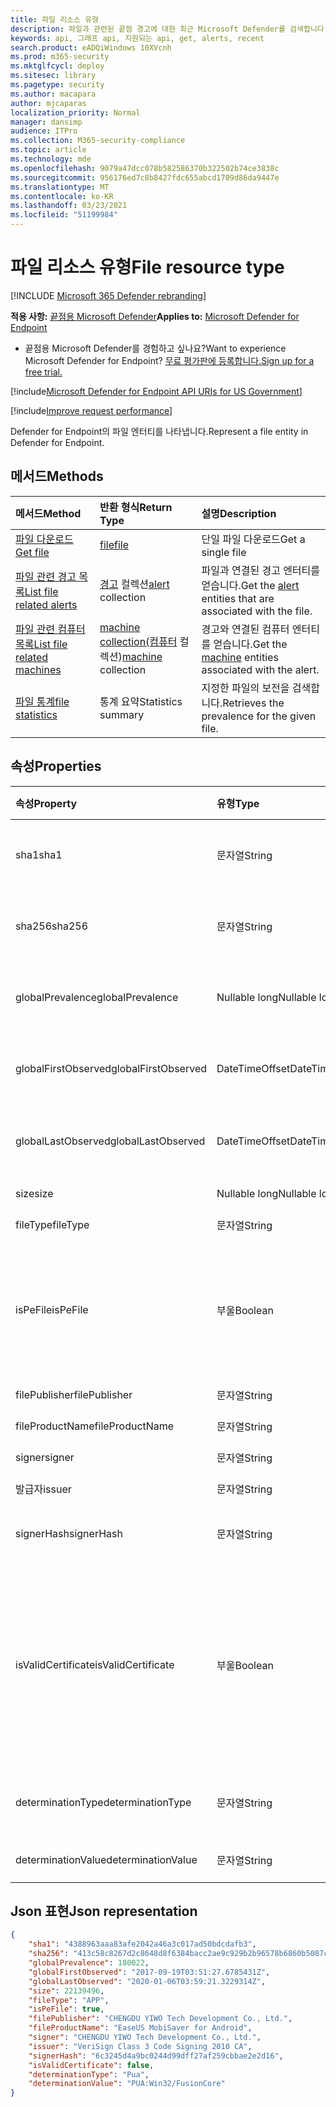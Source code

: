 ```yaml
---
title: 파일 리소스 유형
description: 파일과 관련된 끝점 경고에 대한 최근 Microsoft Defender를 검색합니다.
keywords: api, 그래프 api, 지원되는 api, get, alerts, recent
search.product: eADQiWindows 10XVcnh
ms.prod: m365-security
ms.mktglfcycl: deploy
ms.sitesec: library
ms.pagetype: security
ms.author: macapara
author: mjcaparas
localization_priority: Normal
manager: dansimp
audience: ITPro
ms.collection: M365-security-compliance
ms.topic: article
ms.technology: mde
ms.openlocfilehash: 9079a47dcc078b582586370b322502b74ce3838c
ms.sourcegitcommit: 956176ed7c8b8427fdc655abcd1709d86da9447e
ms.translationtype: MT
ms.contentlocale: ko-KR
ms.lasthandoff: 03/23/2021
ms.locfileid: "51199984"
---
```

# <a name="file-resource-type"></a><span data-ttu-id="bd60f-104">파일 리소스 유형</span><span class="sxs-lookup"><span data-stu-id="bd60f-104">File resource type</span></span>

[!INCLUDE [Microsoft 365 Defender rebranding](../../includes/microsoft-defender.md)]


<span data-ttu-id="bd60f-105">**적용 사항:** [끝점용 Microsoft Defender](https://go.microsoft.com/fwlink/?linkid=2154037)</span><span class="sxs-lookup"><span data-stu-id="bd60f-105">**Applies to:** [Microsoft Defender for Endpoint](https://go.microsoft.com/fwlink/?linkid=2154037)</span></span>

- <span data-ttu-id="bd60f-106">끝점용 Microsoft Defender를 경험하고 싶나요?</span><span class="sxs-lookup"><span data-stu-id="bd60f-106">Want to experience Microsoft Defender for Endpoint?</span></span> [<span data-ttu-id="bd60f-107">무료 평가판에 등록합니다.</span><span class="sxs-lookup"><span data-stu-id="bd60f-107">Sign up for a free trial.</span></span>](https://www.microsoft.com/microsoft-365/windows/microsoft-defender-atp?ocid=docs-wdatp-exposedapis-abovefoldlink) 

[!include[Microsoft Defender for Endpoint API URIs for US Government](../../includes/microsoft-defender-api-usgov.md)]

[!include[Improve request performance](../../includes/improve-request-performance.md)]


<span data-ttu-id="bd60f-108">Defender for Endpoint의 파일 엔터티를 나타냅니다.</span><span class="sxs-lookup"><span data-stu-id="bd60f-108">Represent a file entity in Defender for Endpoint.</span></span>

## <a name="methods"></a><span data-ttu-id="bd60f-109">메서드</span><span class="sxs-lookup"><span data-stu-id="bd60f-109">Methods</span></span>
<span data-ttu-id="bd60f-110">메서드</span><span class="sxs-lookup"><span data-stu-id="bd60f-110">Method</span></span>|<span data-ttu-id="bd60f-111">반환 형식</span><span class="sxs-lookup"><span data-stu-id="bd60f-111">Return Type</span></span> |<span data-ttu-id="bd60f-112">설명</span><span class="sxs-lookup"><span data-stu-id="bd60f-112">Description</span></span>
:---|:---|:---
[<span data-ttu-id="bd60f-113">파일 다운로드</span><span class="sxs-lookup"><span data-stu-id="bd60f-113">Get file</span></span>](get-file-information.md) | [<span data-ttu-id="bd60f-114">file</span><span class="sxs-lookup"><span data-stu-id="bd60f-114">file</span></span>](files.md) | <span data-ttu-id="bd60f-115">단일 파일 다운로드</span><span class="sxs-lookup"><span data-stu-id="bd60f-115">Get a single file</span></span> 
[<span data-ttu-id="bd60f-116">파일 관련 경고 목록</span><span class="sxs-lookup"><span data-stu-id="bd60f-116">List file related alerts</span></span>](get-file-related-alerts.md) | <span data-ttu-id="bd60f-117">[경고](alerts.md) 컬렉션</span><span class="sxs-lookup"><span data-stu-id="bd60f-117">[alert](alerts.md) collection</span></span> | <span data-ttu-id="bd60f-118">파일과 [](alerts.md) 연결된 경고 엔터티를 얻습니다.</span><span class="sxs-lookup"><span data-stu-id="bd60f-118">Get the [alert](alerts.md) entities that are associated with the file.</span></span>
[<span data-ttu-id="bd60f-119">파일 관련 컴퓨터 목록</span><span class="sxs-lookup"><span data-stu-id="bd60f-119">List file related machines</span></span>](get-file-related-machines.md) | <span data-ttu-id="bd60f-120">[machine collection(컴퓨터](machine.md) 컬렉션)</span><span class="sxs-lookup"><span data-stu-id="bd60f-120">[machine](machine.md) collection</span></span> | <span data-ttu-id="bd60f-121">경고와 [](machine.md) 연결된 컴퓨터 엔터티를 얻습니다.</span><span class="sxs-lookup"><span data-stu-id="bd60f-121">Get the [machine](machine.md) entities associated with the alert.</span></span>
[<span data-ttu-id="bd60f-122">파일 통계</span><span class="sxs-lookup"><span data-stu-id="bd60f-122">file statistics</span></span>](get-file-statistics.md) | <span data-ttu-id="bd60f-123">통계 요약</span><span class="sxs-lookup"><span data-stu-id="bd60f-123">Statistics summary</span></span> | <span data-ttu-id="bd60f-124">지정한 파일의 보전을 검색합니다.</span><span class="sxs-lookup"><span data-stu-id="bd60f-124">Retrieves the prevalence for the given file.</span></span>


## <a name="properties"></a><span data-ttu-id="bd60f-125">속성</span><span class="sxs-lookup"><span data-stu-id="bd60f-125">Properties</span></span>
|<span data-ttu-id="bd60f-126">속성</span><span class="sxs-lookup"><span data-stu-id="bd60f-126">Property</span></span> | <span data-ttu-id="bd60f-127">유형</span><span class="sxs-lookup"><span data-stu-id="bd60f-127">Type</span></span>    |   <span data-ttu-id="bd60f-128">설명</span><span class="sxs-lookup"><span data-stu-id="bd60f-128">Description</span></span> |
|:---|:---|:---|
|<span data-ttu-id="bd60f-129">sha1</span><span class="sxs-lookup"><span data-stu-id="bd60f-129">sha1</span></span> | <span data-ttu-id="bd60f-130">문자열</span><span class="sxs-lookup"><span data-stu-id="bd60f-130">String</span></span> | <span data-ttu-id="bd60f-131">파일 콘텐츠의 Sha1 해시</span><span class="sxs-lookup"><span data-stu-id="bd60f-131">Sha1 hash of the file content</span></span> |
|<span data-ttu-id="bd60f-132">sha256</span><span class="sxs-lookup"><span data-stu-id="bd60f-132">sha256</span></span> | <span data-ttu-id="bd60f-133">문자열</span><span class="sxs-lookup"><span data-stu-id="bd60f-133">String</span></span> | <span data-ttu-id="bd60f-134">파일 콘텐츠의 Sha256 해시</span><span class="sxs-lookup"><span data-stu-id="bd60f-134">Sha256 hash of the file content</span></span> |
|<span data-ttu-id="bd60f-135">globalPrevalence</span><span class="sxs-lookup"><span data-stu-id="bd60f-135">globalPrevalence</span></span> | <span data-ttu-id="bd60f-136">Nullable long</span><span class="sxs-lookup"><span data-stu-id="bd60f-136">Nullable long</span></span> | <span data-ttu-id="bd60f-137">조직 전체의 파일 보전</span><span class="sxs-lookup"><span data-stu-id="bd60f-137">File prevalence across organization</span></span> |
|<span data-ttu-id="bd60f-138">globalFirstObserved</span><span class="sxs-lookup"><span data-stu-id="bd60f-138">globalFirstObserved</span></span> | <span data-ttu-id="bd60f-139">DateTimeOffset</span><span class="sxs-lookup"><span data-stu-id="bd60f-139">DateTimeOffset</span></span> | <span data-ttu-id="bd60f-140">파일이 처음으로 관찰된 시간</span><span class="sxs-lookup"><span data-stu-id="bd60f-140">First time the file was observed</span></span> |
|<span data-ttu-id="bd60f-141">globalLastObserved</span><span class="sxs-lookup"><span data-stu-id="bd60f-141">globalLastObserved</span></span> | <span data-ttu-id="bd60f-142">DateTimeOffset</span><span class="sxs-lookup"><span data-stu-id="bd60f-142">DateTimeOffset</span></span> | <span data-ttu-id="bd60f-143">파일이 마지막으로 관찰된 시간</span><span class="sxs-lookup"><span data-stu-id="bd60f-143">Last time the file was observed</span></span> |
|<span data-ttu-id="bd60f-144">size</span><span class="sxs-lookup"><span data-stu-id="bd60f-144">size</span></span> | <span data-ttu-id="bd60f-145">Nullable long</span><span class="sxs-lookup"><span data-stu-id="bd60f-145">Nullable long</span></span> | <span data-ttu-id="bd60f-146">파일 크기</span><span class="sxs-lookup"><span data-stu-id="bd60f-146">Size of the file</span></span> |
|<span data-ttu-id="bd60f-147">fileType</span><span class="sxs-lookup"><span data-stu-id="bd60f-147">fileType</span></span> | <span data-ttu-id="bd60f-148">문자열</span><span class="sxs-lookup"><span data-stu-id="bd60f-148">String</span></span> | <span data-ttu-id="bd60f-149">파일 형식</span><span class="sxs-lookup"><span data-stu-id="bd60f-149">Type of the file</span></span> |
|<span data-ttu-id="bd60f-150">isPeFile</span><span class="sxs-lookup"><span data-stu-id="bd60f-150">isPeFile</span></span> | <span data-ttu-id="bd60f-151">부울</span><span class="sxs-lookup"><span data-stu-id="bd60f-151">Boolean</span></span> | <span data-ttu-id="bd60f-152">true이면 파일이 이식 가능한 실행 파일(예: "DLL", "EXE" 등)입니다.</span><span class="sxs-lookup"><span data-stu-id="bd60f-152">true if the file is portable executable (e.g. "DLL", "EXE", etc.)</span></span> |
|<span data-ttu-id="bd60f-153">filePublisher</span><span class="sxs-lookup"><span data-stu-id="bd60f-153">filePublisher</span></span> | <span data-ttu-id="bd60f-154">문자열</span><span class="sxs-lookup"><span data-stu-id="bd60f-154">String</span></span> | <span data-ttu-id="bd60f-155">파일 게시자</span><span class="sxs-lookup"><span data-stu-id="bd60f-155">File publisher</span></span> |
|<span data-ttu-id="bd60f-156">fileProductName</span><span class="sxs-lookup"><span data-stu-id="bd60f-156">fileProductName</span></span> | <span data-ttu-id="bd60f-157">문자열</span><span class="sxs-lookup"><span data-stu-id="bd60f-157">String</span></span> | <span data-ttu-id="bd60f-158">제품 이름</span><span class="sxs-lookup"><span data-stu-id="bd60f-158">Product name</span></span> |
|<span data-ttu-id="bd60f-159">signer</span><span class="sxs-lookup"><span data-stu-id="bd60f-159">signer</span></span> | <span data-ttu-id="bd60f-160">문자열</span><span class="sxs-lookup"><span data-stu-id="bd60f-160">String</span></span> | <span data-ttu-id="bd60f-161">파일 서명자</span><span class="sxs-lookup"><span data-stu-id="bd60f-161">File signer</span></span> |
|<span data-ttu-id="bd60f-162">발급자</span><span class="sxs-lookup"><span data-stu-id="bd60f-162">issuer</span></span> | <span data-ttu-id="bd60f-163">문자열</span><span class="sxs-lookup"><span data-stu-id="bd60f-163">String</span></span> | <span data-ttu-id="bd60f-164">파일 발급자</span><span class="sxs-lookup"><span data-stu-id="bd60f-164">File issuer</span></span> |
|<span data-ttu-id="bd60f-165">signerHash</span><span class="sxs-lookup"><span data-stu-id="bd60f-165">signerHash</span></span> | <span data-ttu-id="bd60f-166">문자열</span><span class="sxs-lookup"><span data-stu-id="bd60f-166">String</span></span> | <span data-ttu-id="bd60f-167">서명 인증서의 해시</span><span class="sxs-lookup"><span data-stu-id="bd60f-167">Hash of the signing certificate</span></span> |
|<span data-ttu-id="bd60f-168">isValidCertificate</span><span class="sxs-lookup"><span data-stu-id="bd60f-168">isValidCertificate</span></span> | <span data-ttu-id="bd60f-169">부울</span><span class="sxs-lookup"><span data-stu-id="bd60f-169">Boolean</span></span> | <span data-ttu-id="bd60f-170">Microsoft Defender for Endpoint 에이전트에서 인증서 서명이 성공적으로 확인된 경우</span><span class="sxs-lookup"><span data-stu-id="bd60f-170">Was signing certificate successfully verified by Microsoft Defender for Endpoint agent</span></span> |
|<span data-ttu-id="bd60f-171">determinationType</span><span class="sxs-lookup"><span data-stu-id="bd60f-171">determinationType</span></span> | <span data-ttu-id="bd60f-172">문자열</span><span class="sxs-lookup"><span data-stu-id="bd60f-172">String</span></span> | <span data-ttu-id="bd60f-173">파일의 결정 유형</span><span class="sxs-lookup"><span data-stu-id="bd60f-173">The determination type of the file</span></span> |
|<span data-ttu-id="bd60f-174">determinationValue</span><span class="sxs-lookup"><span data-stu-id="bd60f-174">determinationValue</span></span> | <span data-ttu-id="bd60f-175">문자열</span><span class="sxs-lookup"><span data-stu-id="bd60f-175">String</span></span> | <span data-ttu-id="bd60f-176">결정 값</span><span class="sxs-lookup"><span data-stu-id="bd60f-176">Determination value</span></span> |


## <a name="json-representation"></a><span data-ttu-id="bd60f-177">Json 표현</span><span class="sxs-lookup"><span data-stu-id="bd60f-177">Json representation</span></span>

```json
{
    "sha1": "4388963aaa83afe2042a46a3c017ad50bdcdafb3",
    "sha256": "413c58c8267d2c8648d8f6384bacc2ae9c929b2b96578b6860b5087cd1bd6462",
    "globalPrevalence": 180022,
    "globalFirstObserved": "2017-09-19T03:51:27.6785431Z",
    "globalLastObserved": "2020-01-06T03:59:21.3229314Z",
    "size": 22139496,
    "fileType": "APP",
    "isPeFile": true,
    "filePublisher": "CHENGDU YIWO Tech Development Co., Ltd.",
    "fileProductName": "EaseUS MobiSaver for Android",
    "signer": "CHENGDU YIWO Tech Development Co., Ltd.",
    "issuer": "VeriSign Class 3 Code Signing 2010 CA",
    "signerHash": "6c3245d4a9bc0244d99dff27af259cbbae2e2d16",
    "isValidCertificate": false,
    "determinationType": "Pua",
    "determinationValue": "PUA:Win32/FusionCore"
}
```
